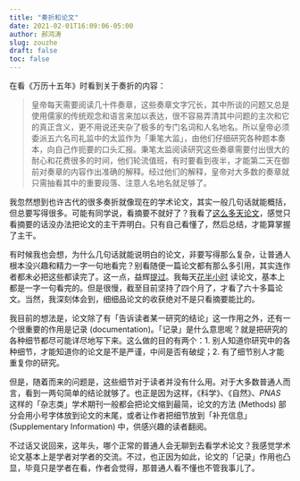 ```yaml
---
title: "奏折和论文"
date: 2021-02-01T16:09:06-05:00
author: 郝鸿涛
slug: zouzhe
draft: false
toc: false
---
```


在看《万历十五年》时看到关于奏折的内容：

>皇帝每天需要阅读几十件奏章，这些奏章文字冗长，其中所谈的问题又总是使用儒家的传统观念和语言来加以表达，很不容易弄清其中问题的主次和它的真正含义，更不用说还夹杂了极多的专门名词和人名地名。所以皇帝必须委派五六名司礼监中的太监作为「秉笔大监」，由他们仔细研究各种题本奏本，向自己作扼要的口头汇报。秉笔太监阅读研究这些奏章需要付出很大的耐心和花费很多的时间，他们轮流值班，有时要看到夜半，才能第二天在御前对奏章的内容作出准确的解释。经过他们的解释，皇帝对大多数的奏章就只需抽看其中的重要段落、注意人名地名就足够了。

我忽然想到也许古代的很多奏折就像现在的学术论文，其实一般几句话就能概括，但总要写得很多。可能有同学说，看摘要不就好了？我看了[这么多天论文](/en/apad/)，感觉只看摘要的话没办法把论文的主干弄明白。只有自己看懂了，然后总结，才能算掌握了主干。

有时候我也会想，为什么几句话就能说明白的论文，非要写得那么复杂，让普通人根本没兴趣和精力一字一句地看完？别看随便一篇论文都有那么多引用，其实连作者都未必把这些都读完了。这一点，益辉[提过](https://yihui.org/cn/2015/11/peer-review/)。我每天[花半小时]((/en/apad/)) 读论文，基本上都是一字一句看完的。但是很慢，截至目前坚持了四个月了，才看了六十多篇论文。当然，我深刻体会到，细细品论文的收获绝对不是只看摘要能比的。

我目前的想法是，论文除了有「告诉读者某一研究的结论」这一作用之外，还有一个很重要的作用是记录 (documentation)。「记录」是什么意思呢？就是把研究的各种细节都尽可能详尽地写下来。这么做的目的有两个：1. 别人知道你研究中的各种细节，才能知道你的论文是不是严谨，中间是否有破绽；2. 有了细节别人才能重复你的研究。

但是，随着而来的问题是，这些细节对于读者并没有什么用。对于大多数普通人而言，看到一两句简单的结论就够了。也正是因为这样，《科学》、《自然》、*PNAS* 这样的「杂志类」学术期刊一般都会把论文缩到最简，论文的方法 (Methods) 部分会用小号字体放到论文的末尾，或者让作者把细节放到「补充信息」 (Supplementary Information) 中，供感兴趣的读者翻阅。

不过话又说回来，这年头，哪个正常的普通人会无聊到去看学术论文？我感觉学术论文基本上是学者对学者的交流。不过，也正因为如此，论文的「记录」作用也凸显，毕竟只是学者在看，作者会觉得，那普通人看不懂也不管我事儿了。

